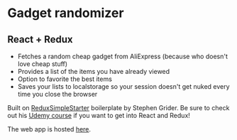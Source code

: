# Gadget randomizer
## React + Redux

* Fetches a random cheap gadget from AliExpress (because who doesn't love cheap stuff)
* Provides a list of the items you have already viewed
* Option to favorite the best items
* Saves your lists to localstorage so your session doesn't get nuked every time you close the browser

Built on <a href="https://github.com/StephenGrider/ReduxSimpleStarter">ReduxSimpleStarter</a> boilerplate by Stephen Grider. Be sure to check out his <a href="https://www.udemy.com/react-redux">Udemy course</a> if you want to get into React and Redux!

The web app is hosted [here](https://kiinapaska.fi/).
